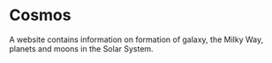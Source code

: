 # Cosmos
A website contains information on formation of galaxy, the Milky Way, planets and moons in the Solar System.
